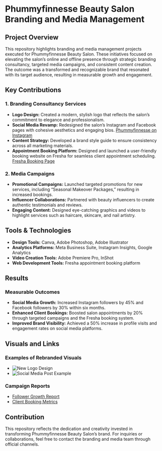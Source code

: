 # Phummyfinnesse Beauty Salon Branding and Media Management

## Project Overview
This repository highlights branding and media management projects executed for Phummyfinnesse Beauty Salon. These initiatives focused on elevating the salon’s online and offline presence through strategic branding consultancy, targeted media campaigns, and consistent content creation. The outcome was a transformed and recognizable brand that resonated with its target audience, resulting in measurable growth and engagement.

## Key Contributions

### 1. Branding Consultancy Services
- **Logo Design:** Created a modern, stylish logo that reflects the salon’s commitment to elegance and professionalism.
- **Social Media Revamp:** Redesigned the salon’s Instagram and Facebook pages with cohesive aesthetics and engaging bios. [Phummyfinnesse on Instagram](https://www.instagram.com/phummyfinesse/?hl=en)
- **Content Strategy:** Developed a brand style guide to ensure consistency across all marketing materials.
- **Appointment Booking Platform:** Designed and launched a user-friendly booking website on Fresha for seamless client appointment scheduling. [Fresha Booking Page](https://www.fresha.com/a/phummy-finesse-lekki-2-bisi-afolabi-street-ud20otqk/booking?allOffer=true)

### 2. Media Campaigns
- **Promotional Campaigns:** Launched targeted promotions for new services, including “Seasonal Makeover Packages,” resulting in increased bookings.
- **Influencer Collaborations:** Partnered with beauty influencers to create authentic testimonials and reviews.
- **Engaging Content:** Designed eye-catching graphics and videos to highlight services such as haircare, skincare, and nail artistry.

## Tools & Technologies
- **Design Tools:** Canva, Adobe Photoshop, Adobe Illustrator
- **Analytics Platforms:** Meta Business Suite, Instagram Insights, Google Analytics
- **Video Creation Tools:** Adobe Premiere Pro, InShot
- **Web Development Tools:** Fresha appointment booking platform

## Results
### Measurable Outcomes
- **Social Media Growth:** Increased Instagram followers by 45% and Facebook followers by 30% within six months.
- **Enhanced Client Bookings:** Boosted salon appointments by 20% through targeted campaigns and the Fresha booking system.
- **Improved Brand Visibility:** Achieved a 50% increase in profile visits and engagement rates on social media platforms.

## Visuals and Links
### Examples of Rebranded Visuals
- ![New Logo Design](images/phummyfinnesse_logo.png)
- ![Social Media Post Example](images/social_media_post_example.png)

### Campaign Reports
- [Follower Growth Report](documents/social_media_growth_report.pdf)
- [Client Booking Metrics](documents/client_booking_metrics.pdf)

## Contribution
This repository reflects the dedication and creativity invested in transforming Phummyfinnesse Beauty Salon’s brand. For inquiries or collaborations, feel free to contact the branding and media team through official channels.

